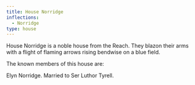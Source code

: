 ```yaml
---
title: House Norridge
inflections:
  - Norridge
type: house
---
```


House Norridge is a noble house from the Reach. They blazon their arms with a flight of flaming arrows rising bendwise on a blue field.

The known members of this house are:

Elyn Norridge. Married to Ser Luthor Tyrell.


